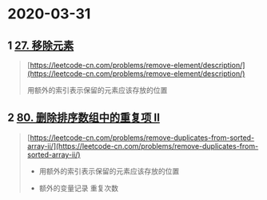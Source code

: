 # 2020-03-31

## 1 [27. 移除元素](https://leetcode-cn.com/problems/remove-element/)

> [https://leetcode-cn.com/problems/remove-element/description/](https://leetcode-cn.com/problems/remove-element/description/)
>
> 用额外的索引表示保留的元素应该存放的位置



## 2 [80. 删除排序数组中的重复项 II](https://leetcode-cn.com/problems/remove-duplicates-from-sorted-array-ii/)

> [https://leetcode-cn.com/problems/remove-duplicates-from-sorted-array-ii/](https://leetcode-cn.com/problems/remove-duplicates-from-sorted-array-ii/)
>
> * 用额外的索引表示保留的元素应该存放的位置
>
> * 额外的变量记录 重复次数



